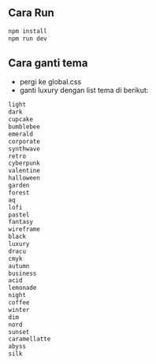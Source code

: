 ## Cara Run

```bash
npm install
npm run dev
```

## Cara ganti tema 
- pergi ke global.css
- ganti luxury dengan list tema di berikut:
```css
light
dark
cupcake
bumblebee
emerald
corporate
synthwave
retro
cyberpunk
valentine
halloween
garden
forest
aq
lofi
pastel
fantasy
wireframe
black
luxury
dracu
cmyk
autumn
business
acid
lemonade
night
coffee
winter
dim
nord
sunset
caramellatte
abyss
silk
```
